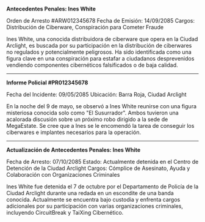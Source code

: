 **Antecedentes Penales: Ines White**

Orden de Arresto #ARW012345678
Fecha de Emisión: 14/09/2085
Cargos: Distribución de Ciberware, Conspiración para Cometer Fraude

Ines White, una conocida distribuidora de ciberware que opera en la Ciudad Arclight, es buscada por su participación en la distribución de ciberwares no regulados y potencialmente peligrosos. Ha sido identificada como una figura clave en una conspiración para estafar a ciudadanos desprevenidos vendiendo componentes cibernéticos falsificados o de baja calidad.

---

**Informe Policial #PR012345678**

Fecha del Incidente: 09/05/2085
Ubicación: Barra Roja, Ciudad Arclight

En la noche del 9 de mayo, se observó a Ines White reunirse con una figura misteriosa conocida solo como "El Susurrador". Ambos tuvieron una acalorada discusión sobre un próximo robo dirigido a la sede de MegaEstate. Se cree que a Ines se le encomendó la tarea de conseguir los ciberwares e implantes necesarios para la operación.

---

**Actualización de Antecedentes Penales: Ines White**

Fecha de Arresto: 07/10/2085
Estado: Actualmente detenida en el Centro de Detención de la Ciudad Arclight
Cargos: Cómplice de Asesinato, Ayuda y Colaboración con Organizaciones Criminales

Ines White fue detenida el 7 de octubre por el Departamento de Policía de la Ciudad Arclight durante una redada en un escondite de una banda conocida. Actualmente se encuentra bajo custodia y enfrenta cargos adicionales por su participación con varias organizaciones criminales, incluyendo CircuitBreak y TaiXing Cibernético.
